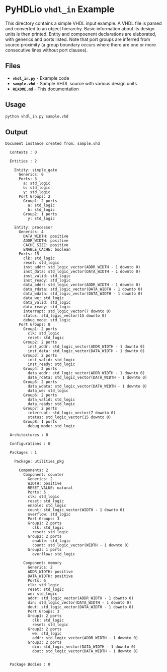 # PyHDLio `vhdl_in` Example

This directory contains a simple VHDL input example. A VHDL file is parsed and converted to an object hierarchy. Basic information about its design units is then printed. Entity and compoenent declarations are elaborated, with generics and ports listed. Note that port groups are inferred from source proximity (a group boundary occurs where there are one or more consecutive lines without port clauses).

## Files

- **`vhdl_in.py`** - Example code
- **`sample.vhd`** - Sample VHDL source with various design units
- **`README.md`** - This documentation

## Usage

```bash
python vhdl_in.py sample.vhd
```

## Output
```
Document instance created from: sample.vhd

  Contexts : 0

  Entities : 2

    Entity: simple_gate
      Generics: 0
      Ports: 3
        a: std_logic
        b: std_logic
        y: std_logic
      Port Groups: 2
        Group1: 2 ports
          a: std_logic
          b: std_logic
        Group2: 1 ports
          y: std_logic

    Entity: processor
      Generics: 4
        DATA_WIDTH: positive
        ADDR_WIDTH: positive
        CACHE_SIZE: positive
        ENABLE_CACHE: boolean
      Ports: 15
        clk: std_logic
        reset: std_logic
        inst_addr: std_logic_vector(ADDR_WIDTH - 1 downto 0)
        inst_data: std_logic_vector(DATA_WIDTH - 1 downto 0)
        inst_valid: std_logic
        inst_ready: std_logic
        data_addr: std_logic_vector(ADDR_WIDTH - 1 downto 0)
        data_rdata: std_logic_vector(DATA_WIDTH - 1 downto 0)
        data_wdata: std_logic_vector(DATA_WIDTH - 1 downto 0)
        data_we: std_logic
        data_valid: std_logic
        data_ready: std_logic
        interrupt: std_logic_vector(7 downto 0)
        status: std_logic_vector(15 downto 0)
        debug_mode: std_logic
      Port Groups: 8
        Group1: 2 ports
          clk: std_logic
          reset: std_logic
        Group2: 2 ports
          inst_addr: std_logic_vector(ADDR_WIDTH - 1 downto 0)
          inst_data: std_logic_vector(DATA_WIDTH - 1 downto 0)
        Group3: 2 ports
          inst_valid: std_logic
          inst_ready: std_logic
        Group4: 2 ports
          data_addr: std_logic_vector(ADDR_WIDTH - 1 downto 0)
          data_rdata: std_logic_vector(DATA_WIDTH - 1 downto 0)
        Group5: 2 ports
          data_wdata: std_logic_vector(DATA_WIDTH - 1 downto 0)
          data_we: std_logic
        Group6: 2 ports
          data_valid: std_logic
          data_ready: std_logic
        Group7: 2 ports
          interrupt: std_logic_vector(7 downto 0)
          status: std_logic_vector(15 downto 0)
        Group8: 1 ports
          debug_mode: std_logic

  Architectures : 0

  Configurations : 0

  Packages : 1

    Package: utilities_pkg

      Components: 2
        Component: counter
          Generics: 2
          WIDTH: positive
          RESET_VALUE: natural
          Ports: 5
          clk: std_logic
          reset: std_logic
          enable: std_logic
          count: std_logic_vector(WIDTH - 1 downto 0)
          overflow: std_logic
          Port Groups: 3
          Group1: 2 ports
            clk: std_logic
            reset: std_logic
          Group2: 2 ports
            enable: std_logic
            count: std_logic_vector(WIDTH - 1 downto 0)
          Group3: 1 ports
            overflow: std_logic

        Component: memory
          Generics: 2
          ADDR_WIDTH: positive
          DATA_WIDTH: positive
          Ports: 6
          clk: std_logic
          reset: std_logic
          we: std_logic
          addr: std_logic_vector(ADDR_WIDTH - 1 downto 0)
          din: std_logic_vector(DATA_WIDTH - 1 downto 0)
          dout: std_logic_vector(DATA_WIDTH - 1 downto 0)
          Port Groups: 3
          Group1: 2 ports
            clk: std_logic
            reset: std_logic
          Group2: 2 ports
            we: std_logic
            addr: std_logic_vector(ADDR_WIDTH - 1 downto 0)
          Group3: 2 ports
            din: std_logic_vector(DATA_WIDTH - 1 downto 0)
            dout: std_logic_vector(DATA_WIDTH - 1 downto 0)


  Package Bodies : 0
```
